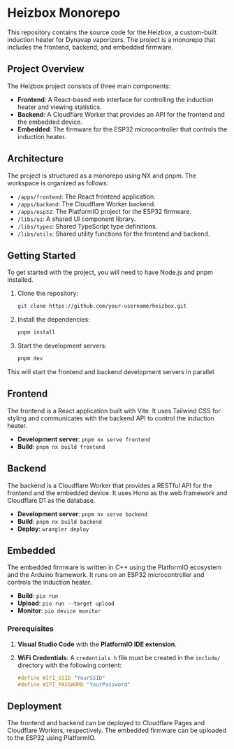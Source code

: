 # Heizbox Monorepo

This repository contains the source code for the Heizbox, a custom-built induction heater for Dynavap vaporizers. The project is a monorepo that includes the frontend, backend, and embedded firmware.

## Project Overview

The Heizbox project consists of three main components:

*   **Frontend**: A React-based web interface for controlling the induction heater and viewing statistics.
*   **Backend**: A Cloudflare Worker that provides an API for the frontend and the embedded device.
*   **Embedded**: The firmware for the ESP32 microcontroller that controls the induction heater.

## Architecture

The project is structured as a monorepo using NX and pnpm. The workspace is organized as follows:

*   `/apps/frontend`: The React frontend application.
*   `/apps/backend`: The Cloudflare Worker backend.
*   `/apps/esp32`: The PlatformIO project for the ESP32 firmware.
*   `/libs/ui`: A shared UI component library.
*   `/libs/types`: Shared TypeScript type definitions.
*   `/libs/utils`: Shared utility functions for the frontend and backend.

## Getting Started

To get started with the project, you will need to have Node.js and pnpm installed.

1.  Clone the repository:

    ```bash
    git clone https://github.com/your-username/heizbox.git
    ```

2.  Install the dependencies:

    ```bash
    pnpm install
    ```

3.  Start the development servers:

    ```bash
    pnpm dev
    ```

This will start the frontend and backend development servers in parallel.

## Frontend

The frontend is a React application built with Vite. It uses Tailwind CSS for styling and communicates with the backend API to control the induction heater.

*   **Development server**: `pnpm nx serve frontend`
*   **Build**: `pnpm nx build frontend`

## Backend

The backend is a Cloudflare Worker that provides a RESTful API for the frontend and the embedded device. It uses Hono as the web framework and Cloudflare D1 as the database.

*   **Development server**: `pnpm nx serve backend`
*   **Build**: `pnpm nx build backend`
*   **Deploy**: `wrangler deploy`

## Embedded

The embedded firmware is written in C++ using the PlatformIO ecosystem and the Arduino framework. It runs on an ESP32 microcontroller and controls the induction heater.

*   **Build**: `pio run`
*   **Upload**: `pio run --target upload`
*   **Monitor**: `pio device monitor`

### Prerequisites

1.  **Visual Studio Code** with the **PlatformIO IDE extension**.
2.  **WiFi Credentials**: A `credentials.h` file must be created in the `include/` directory with the following content:

    ```cpp
    #define WIFI_SSID "YourSSID"
    #define WIFI_PASSWORD "YourPassword"
    ```

## Deployment

The frontend and backend can be deployed to Cloudflare Pages and Cloudflare Workers, respectively. The embedded firmware can be uploaded to the ESP32 using PlatformIO.
